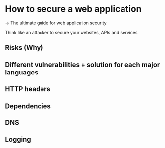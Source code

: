 # How to secure a web application

-> The ultimate guide for web application security

Think like an attacker to secure your websites, APIs and services


## Risks (Why)

## Different vulnerabilities + solution for each major languages

## HTTP headers

## Dependencies

## DNS

## Logging
